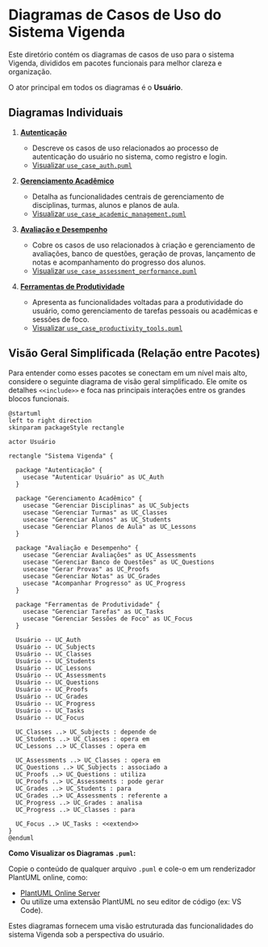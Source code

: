 # Diagramas de Casos de Uso do Sistema Vigenda

Este diretório contém os diagramas de casos de uso para o sistema Vigenda, divididos em pacotes funcionais para melhor clareza e organização.

O ator principal em todos os diagramas é o **Usuário**.

## Diagramas Individuais

1.  **[Autenticação](./use_case_auth.puml)**
    *   Descreve os casos de uso relacionados ao processo de autenticação do usuário no sistema, como registro e login.
    *   [Visualizar `use_case_auth.puml`](./use_case_auth.puml)

2.  **[Gerenciamento Acadêmico](./use_case_academic_management.puml)**
    *   Detalha as funcionalidades centrais de gerenciamento de disciplinas, turmas, alunos e planos de aula.
    *   [Visualizar `use_case_academic_management.puml`](./use_case_academic_management.puml)

3.  **[Avaliação e Desempenho](./use_case_assessment_performance.puml)**
    *   Cobre os casos de uso relacionados à criação e gerenciamento de avaliações, banco de questões, geração de provas, lançamento de notas e acompanhamento do progresso dos alunos.
    *   [Visualizar `use_case_assessment_performance.puml`](./use_case_assessment_performance.puml)

4.  **[Ferramentas de Produtividade](./use_case_productivity_tools.puml)**
    *   Apresenta as funcionalidades voltadas para a produtividade do usuário, como gerenciamento de tarefas pessoais ou acadêmicas e sessões de foco.
    *   [Visualizar `use_case_productivity_tools.puml`](./use_case_productivity_tools.puml)

## Visão Geral Simplificada (Relação entre Pacotes)

Para entender como esses pacotes se conectam em um nível mais alto, considere o seguinte diagrama de visão geral simplificado. Ele omite os detalhes `<<include>>` e foca nas principais interações entre os grandes blocos funcionais.

```plantuml
@startuml
left to right direction
skinparam packageStyle rectangle

actor Usuário

rectangle "Sistema Vigenda" {

  package "Autenticação" {
    usecase "Autenticar Usuário" as UC_Auth
  }

  package "Gerenciamento Acadêmico" {
    usecase "Gerenciar Disciplinas" as UC_Subjects
    usecase "Gerenciar Turmas" as UC_Classes
    usecase "Gerenciar Alunos" as UC_Students
    usecase "Gerenciar Planos de Aula" as UC_Lessons
  }

  package "Avaliação e Desempenho" {
    usecase "Gerenciar Avaliações" as UC_Assessments
    usecase "Gerenciar Banco de Questões" as UC_Questions
    usecase "Gerar Provas" as UC_Proofs
    usecase "Gerenciar Notas" as UC_Grades
    usecase "Acompanhar Progresso" as UC_Progress
  }

  package "Ferramentas de Produtividade" {
    usecase "Gerenciar Tarefas" as UC_Tasks
    usecase "Gerenciar Sessões de Foco" as UC_Focus
  }

  Usuário -- UC_Auth
  Usuário -- UC_Subjects
  Usuário -- UC_Classes
  Usuário -- UC_Students
  Usuário -- UC_Lessons
  Usuário -- UC_Assessments
  Usuário -- UC_Questions
  Usuário -- UC_Proofs
  Usuário -- UC_Grades
  Usuário -- UC_Progress
  Usuário -- UC_Tasks
  Usuário -- UC_Focus

  UC_Classes ..> UC_Subjects : depende de
  UC_Students ..> UC_Classes : opera em
  UC_Lessons ..> UC_Classes : opera em

  UC_Assessments ..> UC_Classes : opera em
  UC_Questions ..> UC_Subjects : associado a
  UC_Proofs ..> UC_Questions : utiliza
  UC_Proofs ..> UC_Assessments : pode gerar
  UC_Grades ..> UC_Students : para
  UC_Grades ..> UC_Assessments : referente a
  UC_Progress ..> UC_Grades : analisa
  UC_Progress ..> UC_Classes : para

  UC_Focus ..> UC_Tasks : <<extend>>
}
@enduml
```

**Como Visualizar os Diagramas `.puml`:**

Copie o conteúdo de qualquer arquivo `.puml` e cole-o em um renderizador PlantUML online, como:
*   [PlantUML Online Server](http://www.plantuml.com/plantuml)
*   Ou utilize uma extensão PlantUML no seu editor de código (ex: VS Code).

Estes diagramas fornecem uma visão estruturada das funcionalidades do sistema Vigenda sob a perspectiva do usuário.
